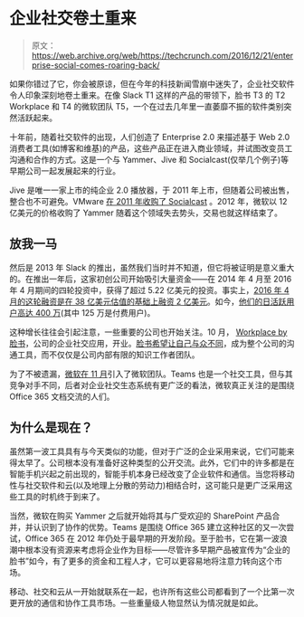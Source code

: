 # 企业社交卷土重来 

> 原文：<https://web.archive.org/web/https://techcrunch.com/2016/12/21/enterprise-social-comes-roaring-back/>

如果你错过了它，你会被原谅，但在今年的科技新闻雪崩中迷失了，企业社交软件令人印象深刻地卷土重来。在像 Slack T1 这样的产品的带领下，脸书 T3 的 T2 Workplace 和 T4 的微软团队 T5，一个在过去几年里一直萎靡不振的软件类别突然活跃起来。

十年前，随着社交软件的出现，人们创造了 Enterprise 2.0 来描述基于 Web 2.0 消费者工具(如博客和维基)的产品，这些产品正在进入商业领域，并试图改变员工沟通和合作的方式。这是一个与 Yammer、Jive 和 Socialcast(仅举几个例子)等早期公司一起发展起来的行业。

Jive 是唯一一家上市的纯企业 2.0 播放器，于 2011 年上市，但随着公司被出售，整合也不可避免。VMware [在 2011 年收购了 Socialcast](https://web.archive.org/web/20221207075255/https://beta.techcrunch.com/2011/05/31/vmware-acquires-enterprise-microblogging-platform-socialcast/) 。2012 年，微软以 12 亿美元的价格收购了 Yammer 随着这个领域失去势头，交易也就这样结束了。

## 放我一马

然后是 2013 年 Slack 的推出，虽然我们当时并不知道，但它将被证明是意义重大的。在推出一年后，这家初创公司开始吸引大量资金——在 2014 年 4 月至 2016 年 4 月期间的四轮投资中，获得了超过 5.22 亿美元的投资。事实上，[2016 年 4 月的这轮融资是在 38 亿美元估值的基础上融资 2 亿美元](https://web.archive.org/web/20221207075255/https://beta.techcrunch.com/2016/04/01/slack-raises-200m-at-3-8b-valuation-for-business-messaging/)。如今，[他们的日活跃用户高达 400 万](https://web.archive.org/web/20221207075255/https://beta.techcrunch.com/2016/10/20/slunk/)(其中 125 万是付费用户)。

这种增长往往会引起注意，一些重要的公司也开始关注。10 月， [Workplace by 脸书](https://web.archive.org/web/20221207075255/https://beta.techcrunch.com/2016/10/10/facebook-workplace/)，公司的企业社交应用，开业。[脸书希望让自己与众不同](https://web.archive.org/web/20221207075255/https://beta.techcrunch.com/2016/12/09/workplace-by-facebook-begins-to-take-shape/)，成为整个公司的沟通工具，而不仅仅是公司内部有限的知识工作者团队。

为了不被遗漏，[微软在 11 月](https://web.archive.org/web/20221207075255/https://beta.techcrunch.com/2016/11/02/microsoft-teams/)引入了微软团队。Teams 也是一个社交工具，但与其竞争对手不同，后者对企业社交生态系统有更广泛的看法，微软真正关注的是围绕 Office 365 文档交流的人们。

## 为什么是现在？

虽然第一波工具具有与今天类似的功能，但对于广泛的企业采用来说，它们可能来得太早了。公司根本没有准备好这种类型的公开交流。此外，它们中的许多都是在智能手机兴起之前出现的，智能手机本身已经改变了企业软件和通信。当您将移动性与社交软件和云(以及地理上分散的劳动力)相结合时，这可能只是更广泛采用这些工具的时机终于到来了。

当然，微软在购买 Yammer 之后就开始将其与广受欢迎的 SharePoint 产品合并，并认识到了协作的优势。Teams 是围绕 Office 365 建立这种社区的又一次尝试，Office 365 在 2012 年仍处于最早期的开发阶段。至于脸书，它在第一波浪潮中根本没有资源来考虑将企业作为目标——尽管许多早期产品被宣传为“企业的脸书”如今，有了更多的资金和工程人才，它可以更容易地将注意力转向这个市场。

移动、社交和云从一开始就联系在一起，也许所有这些公司都看到了一个比第一次更开放的通信和协作工具市场。一些重量级人物显然认为情况就是如此。